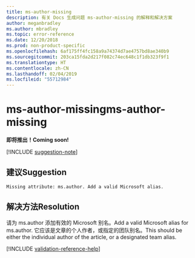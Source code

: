 ```yaml
---
title: ms-author-missing
description: 有关 Docs 生成问题 ms-author-missing 的解释和解决方案
author: meganbradley
ms.author: mbradley
ms.topic: error-reference
ms.date: 12/20/2018
ms.prod: non-product-specific
ms.openlocfilehash: 6af175ff4fc158a9a74374d7ae4757bd8ae340b9
ms.sourcegitcommit: 203ca15fda2d217f082c74ec648c1f1db323f9f1
ms.translationtype: HT
ms.contentlocale: zh-CN
ms.lasthandoff: 02/04/2019
ms.locfileid: "55712984"
---
```

# <a name="ms-author-missing"></a><span data-ttu-id="13269-103">ms-author-missing</span><span class="sxs-lookup"><span data-stu-id="13269-103">ms-author-missing</span></span>

<span data-ttu-id="13269-104">**即将推出！**</span><span class="sxs-lookup"><span data-stu-id="13269-104">**Coming soon!**</span></span>

[!INCLUDE [suggestion-note](includes/suggestion-note.md)]

## <a name="suggestion"></a><span data-ttu-id="13269-105">建议</span><span class="sxs-lookup"><span data-stu-id="13269-105">Suggestion</span></span>

`Missing attribute: ms.author. Add a valid Microsoft alias.`

## <a name="resolution"></a><span data-ttu-id="13269-106">解决方法</span><span class="sxs-lookup"><span data-stu-id="13269-106">Resolution</span></span>

<span data-ttu-id="13269-107">请为 ms.author 添加有效的 Microsoft 别名。</span><span class="sxs-lookup"><span data-stu-id="13269-107">Add a valid Microsoft alias for ms.author.</span></span> <span data-ttu-id="13269-108">它应该是文章的个人作者，或指定的团队别名。</span><span class="sxs-lookup"><span data-stu-id="13269-108">This should be either the individual author of the article, or a designated team alias.</span></span>

<!--make sure to add this file to your includes folder and verify the path-->
[!INCLUDE [validation-reference-help](includes/validation-reference-help.md)]